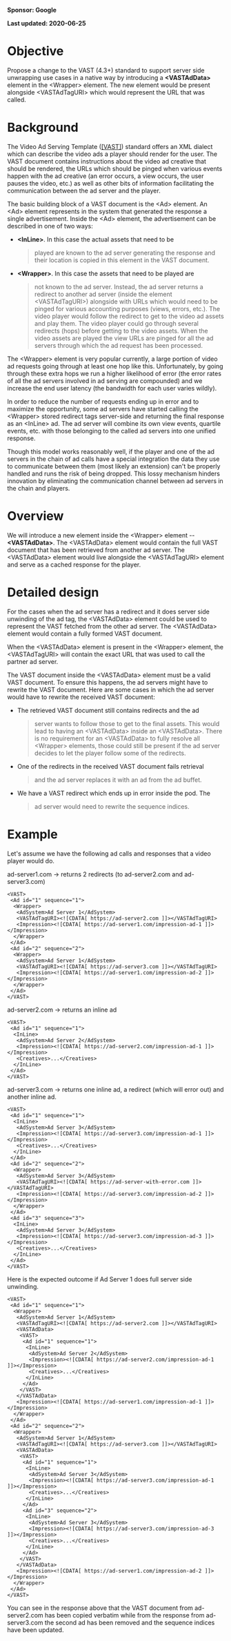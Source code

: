 **Sponsor: Google**

**Last updated: 2020-06-25**

Objective
=========

Propose a change to the VAST (4.3+) standard to support server side
unwrapping use cases in a native way by introducing a **\<VASTAdData\>**
element in the \<Wrapper\> element. The new element would be present
alongside \<VASTAdTagURI\> which would represent the URL that was
called.

Background
==========

The Video Ad Serving Template
([[VAST]](https://iabtechlab.com/standards/vast/)) standard offers
an XML dialect which can describe the video ads a player should render
for the user. The VAST document contains instructions about the video ad
creative that should be rendered, the URLs which should be pinged when
various events happen with the ad creative (an error occurs, a view
occurs, the user pauses the video, etc.) as well as other bits of
information facilitating the communication between the ad server and the
player.

The basic building block of a VAST document is the \<Ad\> element. An
\<Ad\> element represents in the system that generated the response a
single advertisement. Inside the \<Ad\> element, the advertisement can
be described in one of two ways:

-   **\<InLine\>**. In this case the actual assets that need to be
    > played are known to the ad server generating the response and
    > their location is copied in this element in the VAST document.

-   **\<Wrapper\>**. In this case the assets that need to be played are
    > not known to the ad server. Instead, the ad server returns a
    > redirect to another ad server (inside the element
    > \<VASTAdTagURI\>) alongside with URLs which would need to be
    > pinged for various accounting purposes (views, errors, etc.). The
    > video player would follow the redirect to get to the video ad
    > assets and play them. The video player could go through several
    > redirects (hops) before getting to the video assets. When the
    > video assets are played the view URLs are pinged for all the ad
    > servers through which the ad request has been processed.

The \<Wrapper\> element is very popular currently, a large portion of
video ad requests going through at least one hop like this.
Unfortunately, by going through these extra hops we run a higher
likelihood of error (the error rates of all the ad servers involved in
ad serving are compounded) and we increase the end user latency (the
bandwidth for each user varies wildly).

In order to reduce the number of requests ending up in error and to
maximize the opportunity, some ad servers have started calling the
\<Wrapper\> stored redirect tags server-side and returning the final
response as an \<InLine\> ad. The ad server will combine its own view
events, quartile events, etc. with those belonging to the called ad
servers into one unified response.

Though this model works reasonably well, if the player and one of the ad
servers in the chain of ad calls have a special integration the data
they use to communicate between them (most likely an extension) can't be
properly handled and runs the risk of being dropped. This lossy
mechanism hinders innovation by eliminating the communication channel
between ad servers in the chain and players.

Overview
========

We will introduce a new element inside the \<Wrapper\> element \--
**\<VASTAdData\>**. The \<VASTAdData\> element would contain the full
VAST document that has been retrieved from another ad server. The
\<VASTAdData\> element would live alongside the \<VASTAdTagURI\> element
and serve as a cached response for the player.

Detailed design
===============

For the cases when the ad server has a redirect and it does server side
unwinding of the ad tag, the \<VASTAdData\> element could be used to
represent the VAST fetched from the other ad server. The \<VASTAdData\>
element would contain a fully formed VAST document.

When the \<VASTAdData\> element is present in the \<Wrapper\> element,
the \<VASTAdTagURI\> will contain the exact URL that was used to call
the partner ad server.

The VAST document inside the \<VASTAdData\> element must be a valid VAST
document. To ensure this happens, the ad servers might have to rewrite
the VAST document. Here are some cases in which the ad server would have
to rewrite the received VAST document:

-   The retrieved VAST document still contains redirects and the ad
    > server wants to follow those to get to the final assets. This
    > would lead to having an \<VASTAdData\> inside an \<VASTAdData\>.
    > There is no requirement for an \<VASTAdData\> to fully resolve all
    > \<Wrapper\> elements, those could still be present if the ad
    > server decides to let the player follow some of the redirects.

-   One of the redirects in the received VAST document fails retrieval
    > and the ad server replaces it with an ad from the ad buffet.

-   We have a VAST redirect which ends up in error inside the pod. The
    > ad server would need to rewrite the sequence indices.

Example
=======

Let's assume we have the following ad calls and responses that a video
player would do.

ad-server1.com → returns 2 redirects (to ad-server2.com and
ad-server3.com)

```
<VAST>
 <Ad id="1" sequence="1">
  <Wrapper>
   <AdSystem>Ad Server 1</AdSystem>
   <VASTAdTagURI><![CDATA[ https://ad-server2.com ]]></VASTAdTagURI>
   <Impression><![CDATA[ https://ad-server1.com/impression-ad-1 ]]></Impression>
  </Wrapper>
 </Ad>
 <Ad id="2" sequence="2">
  <Wrapper>
   <AdSystem>Ad Server 1</AdSystem>
   <VASTAdTagURI><![CDATA[ https://ad-server3.com ]]></VASTAdTagURI>
   <Impression><![CDATA[ https://ad-server1.com/impression-ad-2 ]]></Impression>
  </Wrapper>
 </Ad>
</VAST>
```

ad-server2.com → returns an inline ad

```
<VAST>
 <Ad id="1" sequence="1">
  <InLine>
   <AdSystem>Ad Server 2</AdSystem>
   <Impression><![CDATA[ https://ad-server2.com/impression-ad-1 ]]></Impression>
   <Creatives>...</Creatives>
  </InLine>
 </Ad>
</VAST>
```

ad-server3.com → returns one inline ad, a redirect (which will error
out) and another inline ad.

```
<VAST>
 <Ad id="1" sequence="1">
  <InLine>
   <AdSystem>Ad Server 3</AdSystem>
   <Impression><![CDATA[ https://ad-server3.com/impression-ad-1 ]]></Impression>
   <Creatives>...</Creatives>
  </InLine>
 </Ad>
 <Ad id="2" sequence="2">
  <Wrapper>
   <AdSystem>Ad Server 3</AdSystem>
   <VASTAdTagURI><![CDATA[ https://ad-server-with-error.com ]]></VASTAdTagURI>
   <Impression><![CDATA[ https://ad-server3.com/impression-ad-2 ]]></Impression>
  </Wrapper>
 </Ad>
 <Ad id="3" sequence="3">
  <InLine>
   <AdSystem>Ad Server 3</AdSystem>
   <Impression><![CDATA[ https://ad-server3.com/impression-ad-3 ]]></Impression>
   <Creatives>...</Creatives>
  </InLine>
 </Ad>
</VAST>
```

Here is the expected outcome if Ad Server 1 does full server side
unwinding.

```
<VAST>
 <Ad id="1" sequence="1">
  <Wrapper>
   <AdSystem>Ad Server 1</AdSystem>
   <VASTAdTagURI><![CDATA[ https://ad-server2.com ]]></VASTAdTagURI>
   <VASTAdData>
    <VAST>
     <Ad id="1" sequence="1">
      <InLine>
       <AdSystem>Ad Server 2</AdSystem>
       <Impression><![CDATA[ https://ad-server2.com/impression-ad-1 ]]></Impression>
       <Creatives>...</Creatives>
      </InLine>
     </Ad>
    </VAST>
   </VASTAdData>
   <Impression><![CDATA[ https://ad-server1.com/impression-ad-1 ]]></Impression>
  </Wrapper>
 </Ad>
 <Ad id="2" sequence="2">
  <Wrapper>
   <AdSystem>Ad Server 1</AdSystem>
   <VASTAdTagURI><![CDATA[ https://ad-server3.com ]]></VASTAdTagURI>
   <VASTAdData>
    <VAST>
     <Ad id="1" sequence="1">
      <InLine>
       <AdSystem>Ad Server 3</AdSystem>
       <Impression><![CDATA[ https://ad-server3.com/impression-ad-1 ]]></Impression>
       <Creatives>...</Creatives>
      </InLine>
     </Ad>
     <Ad id="3" sequence="2">
      <InLine>
       <AdSystem>Ad Server 3</AdSystem>
       <Impression><![CDATA[ https://ad-server3.com/impression-ad-3 ]]></Impression>
       <Creatives>...</Creatives>
      </InLine>
     </Ad>
    </VAST>
   </VASTAdData>
   <Impression><![CDATA[ https://ad-server1.com/impression-ad-2 ]]></Impression>
  </Wrapper>
 </Ad>
</VAST>
```

You can see in the response above that the VAST document from
ad-server2.com has been copied verbatim while from the response from
ad-server3.com the second ad has been removed and the sequence indices
have been updated.
